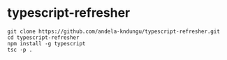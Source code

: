# typescript-refresher

```
git clone https://github.com/andela-kndungu/typescript-refresher.git
cd typescript-refresher
npm install -g typescript
tsc -p .
```
